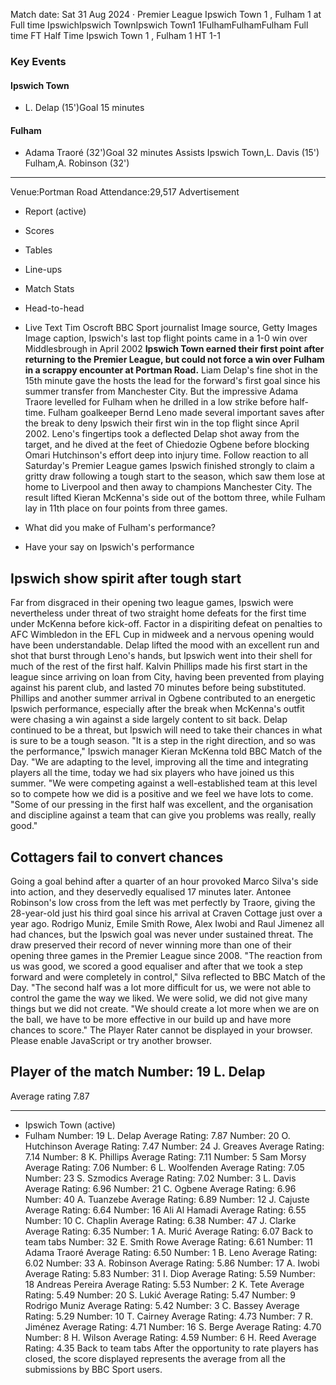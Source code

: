 Match date: Sat 31 Aug 2024
‧
Premier League
Ipswich Town 1 , Fulham 1 at Full time
IpswichIpswich TownIpswich Town1
1FulhamFulhamFulham
Full time
FT
Half Time Ipswich Town 1 , Fulham 1
HT 1-1
### Key Events
#### Ipswich Town
-   L. Delap (15')Goal 15 minutes
#### Fulham
-   Adama Traoré (32')Goal 32 minutes
Assists
Ipswich Town,L. Davis (15')
Fulham,A. Robinson (32')
___
Venue:Portman Road
Attendance:29,517
Advertisement
-   Report (active)
-   Scores
-   Tables
-   Line-ups
-   Match Stats
-   Head-to-head
-   Live Text
Tim Oscroft
BBC Sport journalist
Image source, Getty Images
Image caption,
Ipswich's last top flight points came in a 1-0 win over Middlesbrough in April 2002
**Ipswich Town earned their first point after returning to the Premier League, but could not force a win over Fulham in a scrappy encounter at Portman Road.**
Liam Delap's fine shot in the 15th minute gave the hosts the lead for the forward's first goal since his summer transfer from Manchester City.
But the impressive Adama Traore levelled for Fulham when he drilled in a low strike before half-time.
Fulham goalkeeper Bernd Leno made several important saves after the break to deny Ipswich their first win in the top flight since April 2002.
Leno's fingertips took a deflected Delap shot away from the target, and he dived at the feet of Chiedozie Ogbene before blocking Omari Hutchinson's effort deep into injury time.
Follow reaction to all Saturday's Premier League games
Ipswich finished strongly to claim a gritty draw following a tough start to the season, which saw them lose at home to Liverpool and then away to champions Manchester City.
The result lifted Kieran McKenna's side out of the bottom three, while Fulham lay in 11th place on four points from three games.
-   What did you make of Fulham's performance?
    
-   Have your say on Ipswich's performance
    
## Ipswich show spirit after tough start
Far from disgraced in their opening two league games, Ipswich were nevertheless under threat of two straight home defeats for the first time under McKenna before kick-off.
Factor in a dispiriting defeat on penalties to AFC Wimbledon in the EFL Cup in midweek and a nervous opening would have been understandable.
Delap lifted the mood with an excellent run and shot that burst through Leno's hands, but Ipswich went into their shell for much of the rest of the first half.
Kalvin Phillips made his first start in the league since arriving on loan from City, having been prevented from playing against his parent club, and lasted 70 minutes before being substituted.
Phillips and another summer arrival in Ogbene contributed to an energetic Ipswich performance, especially after the break when McKenna's outfit were chasing a win against a side largely content to sit back.
Delap continued to be a threat, but Ipswich will need to take their chances in what is sure to be a tough season.
"It is a step in the right direction, and so was the performance," Ipswich manager Kieran McKenna told BBC Match of the Day.
"We are adapting to the level, improving all the time and integrating players all the time, today we had six players who have joined us this summer.
"We were competing against a well-established team at this level so to compete how we did is a positive and we feel we have lots to come.
"Some of our pressing in the first half was excellent, and the organisation and discipline against a team that can give you problems was really, really good."
## Cottagers fail to convert chances
Going a goal behind after a quarter of an hour provoked Marco Silva's side into action, and they deservedly equalised 17 minutes later.
Antonee Robinson's low cross from the left was met perfectly by Traore, giving the 28-year-old just his third goal since his arrival at Craven Cottage just over a year ago.
Rodrigo Muniz, Emile Smith Rowe, Alex Iwobi and Raul Jimenez all had chances, but the Ipswich goal was never under sustained threat.
The draw preserved their record of never winning more than one of their opening three games in the Premier League since 2008.
"The reaction from us was good, we scored a good equaliser and after that we took a step forward and were completely in control," Silva reflected to BBC Match of the Day.
"The second half was a lot more difficult for us, we were not able to control the game the way we liked. We were solid, we did not give many things but we did not create.
"We should create a lot more when we are on the ball, we have to be more effective in our build up and have more chances to score."
The Player Rater cannot be displayed in your browser. Please enable JavaScript or try another browser.
## Player of the match Number: 19 L. Delap
Average rating 7.87
___
-   Ipswich Town (active)
-   Fulham
Number: 19 L. Delap
Average Rating: 7.87
Number: 20 O. Hutchinson
Average Rating: 7.47
Number: 24 J. Greaves
Average Rating: 7.14
Number: 8 K. Phillips
Average Rating: 7.11
Number: 5 Sam Morsy
Average Rating: 7.06
Number: 6 L. Woolfenden
Average Rating: 7.05
Number: 23 S. Szmodics
Average Rating: 7.02
Number: 3 L. Davis
Average Rating: 6.96
Number: 21 C. Ogbene
Average Rating: 6.96
Number: 40 A. Tuanzebe
Average Rating: 6.89
Number: 12 J. Cajuste
Average Rating: 6.64
Number: 16 Ali Al Hamadi
Average Rating: 6.55
Number: 10 C. Chaplin
Average Rating: 6.38
Number: 47 J. Clarke
Average Rating: 6.35
Number: 1 A. Murić
Average Rating: 6.07
Back to team tabs
Number: 32 E. Smith Rowe
Average Rating: 6.61
Number: 11 Adama Traoré
Average Rating: 6.50
Number: 1 B. Leno
Average Rating: 6.02
Number: 33 A. Robinson
Average Rating: 5.86
Number: 17 A. Iwobi
Average Rating: 5.83
Number: 31 I. Diop
Average Rating: 5.59
Number: 18 Andreas Pereira
Average Rating: 5.53
Number: 2 K. Tete
Average Rating: 5.49
Number: 20 S. Lukić
Average Rating: 5.47
Number: 9 Rodrigo Muniz
Average Rating: 5.42
Number: 3 C. Bassey
Average Rating: 5.29
Number: 10 T. Cairney
Average Rating: 4.73
Number: 7 R. Jiménez
Average Rating: 4.71
Number: 16 S. Berge
Average Rating: 4.70
Number: 8 H. Wilson
Average Rating: 4.59
Number: 6 H. Reed
Average Rating: 4.35
Back to team tabs
After the opportunity to rate players has closed, the score displayed represents the average from all the submissions by BBC Sport users.